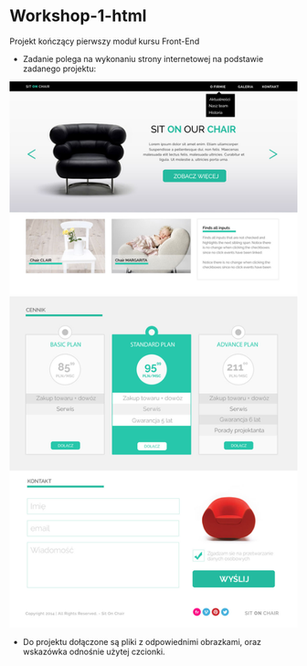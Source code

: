 # Workshop-1-html
Projekt kończący pierwszy moduł kursu Front-End

* Zadanie polega na wykonaniu strony internetowej na podstawie zadanego projektu:

![Strona_wzor](images/warsztat1.jpg)

* Do projektu dołączone są pliki z odpowiednimi obrazkami, oraz wskazówka odnośnie użytej czcionki.
